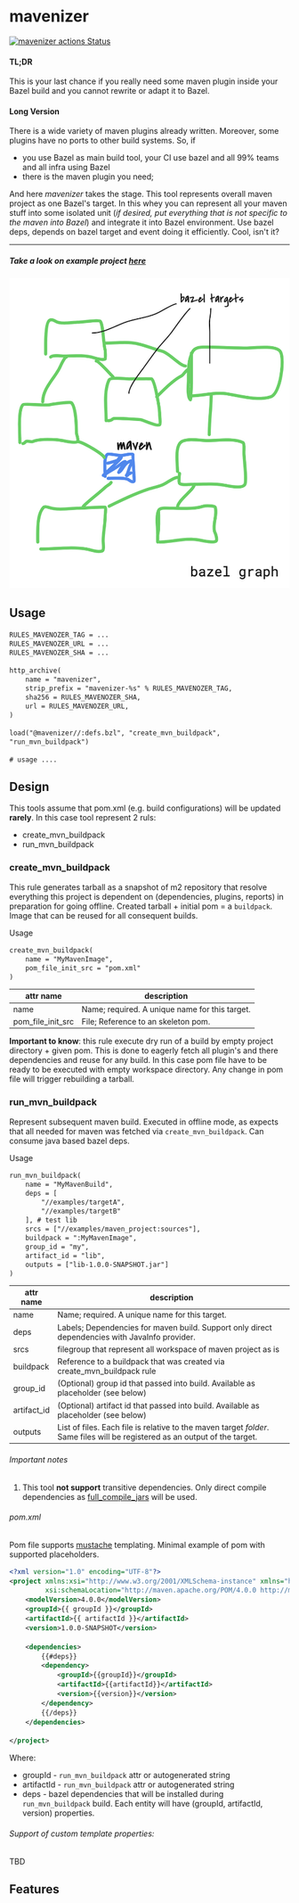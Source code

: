 # mavenizer

[![mavenizer actions Status](https://github.com/wix-incubator/mavenizer/workflows/CI/badge.svg)](https://github.com/wix-incubator/mavenizer/actions)

#### TL;DR
This is your last chance if you really need some maven plugin inside your Bazel build and you cannot rewrite or adapt it to Bazel.
 
#### Long Version
 
There is a wide variety of maven plugins already written. Moreover, some plugins have no ports to other build systems. So, if 

- you use Bazel as main build tool, your CI use bazel and all 99% teams and all infra using Bazel
- there is the maven plugin you need;

And here *mavenizer* takes the stage. This tool represents overall maven project as one Bazel's target.
In this whey you can represent all your maven stuff into some isolated unit (_if desired, put everything that is not specific to the maven into Bazel_) and integrate it into  Bazel environment.
Use bazel deps, depends on bazel target and event doing it efficiently. Cool, isn't it?

***

##### Take a look on example project [here](tests/integration/README.md)


![Alt text](assets/ci.png?raw=true "Title")


## Usage

```
RULES_MAVENOZER_TAG = ...
RULES_MAVENOZER_URL = ...
RULES_MAVENOZER_SHA = ...

http_archive(
    name = "mavenizer",
    strip_prefix = "mavenizer-%s" % RULES_MAVENOZER_TAG,
    sha256 = RULES_MAVENOZER_SHA,
    url = RULES_MAVENOZER_URL,
)

load("@mavenizer//:defs.bzl", "create_mvn_buildpack", "run_mvn_buildpack")

# usage ....
```


## Design

This tools assume that pom.xml (e.g. build configurations) will be updated **rarely**. In this case tool represent 2 ruls:

- create_mvn_buildpack
- run_mvn_buildpack


### create_mvn_buildpack
 
This rule generates tarball as a snapshot of m2 repository that resolve everything this project is dependent on (dependencies, plugins, reports) in preparation for going offline. 
Created tarball + initial pom = a `buildpack`. Image that can be reused for all consequent builds. 
                                                           

Usage
```
create_mvn_buildpack(
    name = "MyMavenImage",
    pom_file_init_src = "pom.xml"
)
```
  
| attr name  | description  |
|---|---|
| name  | Name; required. A unique name for this target.  |
| pom_file_init_src  | File; Reference to an skeleton pom.     |


**Important to know**: this rule execute dry run of a build by empty project directory + given pom.
This is done to eagerly fetch all plugin's and there dependencies and reuse for any build. In this case pom file have to be ready to be executed with empty workspace directory.
Any change in pom file will trigger rebuilding a tarball.



### run_mvn_buildpack

Represent subsequent maven build. Executed in offline mode, as expects that all needed for maven was fetched via `create_mvn_buildpack`. Can consume java based bazel deps.

Usage
```
run_mvn_buildpack(
    name = "MyMavenBuild",
    deps = [
        "//examples/targetA",
        "//examples/targetB"
    ], # test lib
    srcs = ["//examples/maven_project:sources"],
    buildpack = ":MyMavenImage",
    group_id = "my",
    artifact_id = "lib",
    outputs = ["lib-1.0.0-SNAPSHOT.jar"]
)
```


| attr name  | description  |
|---|---|
| name  | Name; required. A unique name for this target.  |
| deps  | Labels; Dependencies for maven build. Support only direct dependencies with JavaInfo provider.     |
| srcs  | filegroup that represent all workspace of maven project as is     |
| buildpack  | Reference to a buildpack that was created via  create_mvn_buildpack rule    |
| group_id  | (Optional) group id that passed into build. Available as placeholder (see below)   |
| artifact_id  | (Optional) artifact id that passed into build. Available as placeholder (see below)   |
| outputs  | List of files. Each file is relative to the maven target _folder_. Same files will be registered as an output of the target.   |


###### Important notes

1. This tool **not support** transitive dependencies. Only direct compile dependencies as [full_compile_jars](https://docs.bazel.build/versions/master/skylark/lib/JavaInfo.html#full_compile_jars) will be used.    

###### pom.xml 

Pom file supports  [mustache](https://mustache.github.io/) templating. Minimal example of pom with supported placeholders.

```xml
<?xml version="1.0" encoding="UTF-8"?>
<project xmlns:xsi="http://www.w3.org/2001/XMLSchema-instance" xmlns="http://maven.apache.org/POM/4.0.0"
         xsi:schemaLocation="http://maven.apache.org/POM/4.0.0 http://maven.apache.org/xsd/maven-4.0.0.xsd">
    <modelVersion>4.0.0</modelVersion>
    <groupId>{{ groupId }}</groupId>
    <artifactId>{{ artifactId }}</artifactId>
    <version>1.0.0-SNAPSHOT</version>

    <dependencies>
        {{#deps}}
        <dependency>
            <groupId>{{groupId}}</groupId>
            <artifactId>{{artifactId}}</artifactId>
            <version>{{version}}</version>
        </dependency>
        {{/deps}}
    </dependencies>

</project>
```

Where:
- groupId - `run_mvn_buildpack` attr or autogenerated string
- artifactId - `run_mvn_buildpack` attr or autogenerated string
- deps - bazel dependencies that will be installed during `run_mvn_buildpack` build. Each entity will have (groupId, artifactId, version) properties.

###### Support of custom template properties:

TBD


## Features